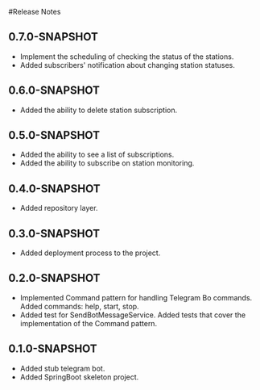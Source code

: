 #Release Notes

## 0.7.0-SNAPSHOT
*   Implement the scheduling of checking the status of the stations.
*   Added subscribers' notification about changing station statuses.

## 0.6.0-SNAPSHOT
*   Added the ability to delete station subscription.

## 0.5.0-SNAPSHOT
*   Added the ability to see a list of subscriptions.
*   Added the ability to subscribe on station monitoring.

## 0.4.0-SNAPSHOT
*   Added repository layer.

## 0.3.0-SNAPSHOT
*   Added deployment process to the project.

## 0.2.0-SNAPSHOT
*   Implemented Command pattern for handling Telegram Bo commands. Added commands: help, start, stop.
*   Added test for SendBotMessageService. Added tests that cover the implementation of the Command pattern.

## 0.1.0-SNAPSHOT
*   Added stub telegram bot.
*   Added SpringBoot skeleton project.